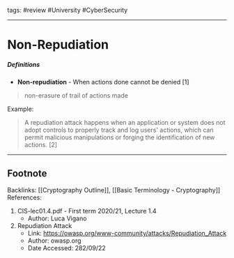 tags: #review #University #CyberSecurity 

---

# Non-Repudiation

##### Definitions
- **Non-repudiation** - When actions done cannot be denied [1]
>non-erasure of trail of actions made

Example:
>A repudiation attack happens when an application or system does not adopt controls to properly track and log users' actions, which can permit malicious manipulations or forging the identification of new actions. [2]
---
## Footnote

Backlinks: [[Cryptography Outline]], [[Basic Terminology - Cryptography]]
References: 
1. CIS-lec01.4.pdf - First term 2020/21, Lecture 1.4
	- Author: Luca Vigano
2. Repudiation Attack 
	- Link: https://owasp.org/www-community/attacks/Repudiation_Attack
	- Author: owasp.org
	- Date Accessed: 282/09/22